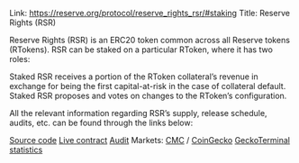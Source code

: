 Link: https://reserve.org/protocol/reserve_rights_rsr/#staking
Title: Reserve Rights (RSR)

Reserve Rights (RSR) is an ERC20 token common across all Reserve tokens (RTokens). RSR can be staked on a particular RToken, where it has two roles:

Staked RSR receives a portion of the RToken collateral’s revenue in exchange for being the first capital-at-risk in the case of collateral default.
Staked RSR proposes and votes on changes to the RToken’s configuration.

All the relevant information regarding RSR’s supply, release schedule, audits, etc. can be found through the links below:

[Source code](https://github.com/reserve-protocol/rsr-mainnet)
[Live contract](https://etherscan.io/address/0x320623b8e4ff03373931769a31fc52a4e78b5d70#code)
[Audit](https://github.com/reserve-protocol/rsr-mainnet/blob/master/audits/solidified/Audit%20Report%20-%20Reserve%20Token%20%5B3%20Jan%202022%5D-2.pdf)
Markets: [CMC](https://coinmarketcap.com/currencies/reserve-rights/) / [CoinGecko](https://www.coingecko.com/en/coins/reserve-rights#markets)
[GeckoTerminal statistics](https://www.geckoterminal.com/eth/pools/0x6a6283ab6e31c2aec3fa08697a8f806b740660b2)
